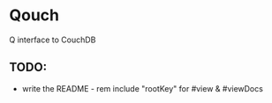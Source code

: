 # Qouch

Q interface to CouchDB

## TODO:

+ write the README - rem include "rootKey" for #view & #viewDocs

